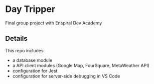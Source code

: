 # Day Tripper

Final group project with Enspiral Dev Academy

## Details

This repo includes:

* a database module 
* a API client modules (Google Map, FourSquare, MetaWeather API)
* configuration for Jest
* configuration for server-side debugging in VS Code

